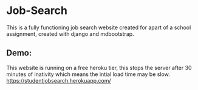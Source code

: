 # Job-Search
This is a fully functioning job search website created for apart of a school assignment, created with django and mdbootstrap.
## Demo:
This website is running on a free heroku tier, this stops the server after 30 minutes of inativity which means the intial load time may be slow.
https://studentjobsearch.herokuapp.com/    

